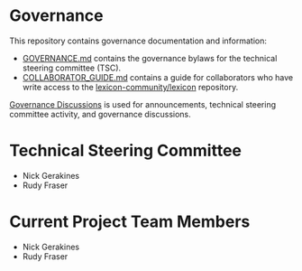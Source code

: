 # Governance

This repository contains governance documentation and information:

* [GOVERNANCE.md](./GOVERNANCE.md) contains the governance bylaws for the technical steering committee (TSC).
* [COLLABORATOR_GUIDE.md](./COLLABORATOR_GUIDE.md) contains a guide for collaborators who have write access to the [lexicon-community/lexicon](https://github.com/lexicon-community/lexicon) repository.

[Governance Discussions](https://github.com/lexicon-community/governance/discussions) is used for announcements, technical steering committee activity, and governance discussions.

# Technical Steering Committee

* Nick Gerakines
* Rudy Fraser

# Current Project Team Members

* Nick Gerakines
* Rudy Fraser
